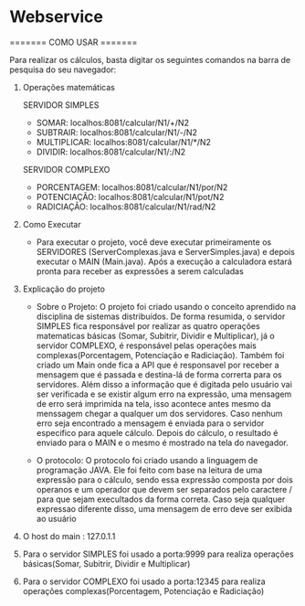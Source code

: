 # Webservice

======= COMO USAR =======

Para realizar os cálculos, basta digitar os seguintes comandos na barra de pesquisa do seu navegador:

1. Operações matemáticas

    SERVIDOR SIMPLES
    - SOMAR: localhos:8081/calcular/N1/+/N2
    - SUBTRAIR: localhos:8081/calcular/N1/-/N2
    - MULTIPLICAR: localhos:8081/calcular/N1/*/N2
    - DIVIDIR: localhos:8081/calcular/N1/:/N2

    SERVIDOR COMPLEXO
    - PORCENTAGEM: localhos:8081/calcular/N1/por/N2
    - POTENCIAÇÃO: localhos:8081/calcular/N1/pot/N2
    - RADICIAÇÃO: localhos:8081/calcular/N1/rad/N2


2. Como Executar
    - Para executar o projeto, você deve executar primeiramente os SERVIDORES (ServerComplexas.java e ServerSimples.java) e depois executar o MAIN (Main.java). Após a execução a calculadora estará pronta para receber as expressões a serem calculadas
  

3. Explicação do projeto
    - Sobre o Projeto: 
    O projeto foi criado usando o conceito aprendido na disciplina de sistemas distribuídos. De forma resumida, o servidor SIMPLES fica responsável por realizar as quatro operações matematicas básicas (Somar, Subitrir, Dividir e Multiplicar), já o servidor COMPLEXO, é responsável pelas operações mais complexas(Porcentagem, Potenciação e Radiciação). Também foi criado um Main onde fica a API que é responsavel por receber a mensagem que é passada e destina-lá de forma correrta para os servidores. Além disso a informação que é digitada pelo usuário vai ser verificada e se existir algum erro na expressão, uma mensagem de erro será imprimida na tela, isso acontece antes mesmo da menssagem chegar a qualquer um dos servidores. Caso nenhum erro seja encontrado a mensagem é enviada para o servidor especifico para aquele cálculo. Depois do cálculo, o resultado é enviado para o MAIN e o mesmo é mostrado na tela do navegador. 
    
    - O protocolo:
    O protocolo foi criado usando a linguagem de programação JAVA. Ele foi feito com base na leitura de uma expressão para o cálculo, sendo essa expressão composta por dois operanos e um operador que devem ser separados pelo caractere / para que sejam execultados da forma correta. Caso seja qualquer expressao diferente disso, uma mensagem de erro deve ser exibida ao usuário
    
4. O host do main : 127.0.1.1

5. Para o servidor SIMPLES foi usado a porta:9999 para realiza operações básicas(Somar, Subitrir, Dividir e Multiplicar)
6. Para o servidor COMPLEXO foi usado a porta:12345 para realiza operações complexas(Porcentagem, Potenciação e Radiciação)
